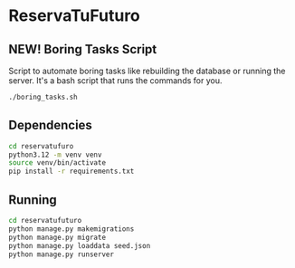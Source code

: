 # ReservaTuFuturo

## NEW! Boring Tasks Script
Script to automate boring tasks like rebuilding the database or running the server. It's a bash script that runs the commands for you.
```bash
./boring_tasks.sh
```

## Dependencies
```bash
cd reservatufuro
python3.12 -m venv venv
source venv/bin/activate
pip install -r requirements.txt
```

## Running
```bash
cd reservatufuturo
python manage.py makemigrations
python manage.py migrate
python manage.py loaddata seed.json
python manage.py runserver
```

